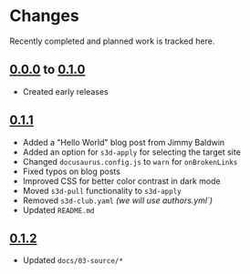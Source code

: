 # Changes
Recently completed and planned work is tracked here.

## [0.0.0](.) to [0.1.0](.)
- Created early releases

## [0.1.1](.)
- Added a "Hello World" blog post from Jimmy Baldwin
- Added an option for `s3d-apply` for selecting the target site
- Changed `docusaurus.config.js` to `warn` for `onBrokenLinks`
- Fixed typos on blog posts
- Improved CSS for better color contrast in dark mode
- Moved `s3d-pull` functionality to `s3d-apply`
- Removed `s3d-club.yaml` _(we will use authors.yml`)_
- Updated `README.md`

## [0.1.2](.)
- Updated `docs/03-source/*`
